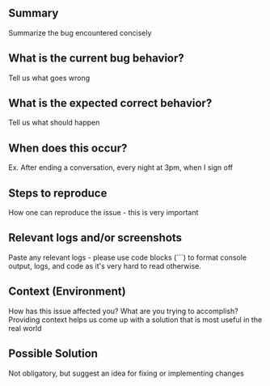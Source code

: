 ## Summary
Summarize the bug encountered concisely

## What is the current bug behavior?
Tell us what goes wrong

## What is the expected correct behavior?
Tell us what should happen

## When does this occur?
Ex. After ending a conversation, every night at 3pm, when I sign off

## Steps to reproduce
How one can reproduce the issue - this is very important

## Relevant logs and/or screenshots
Paste any relevant logs - please use code blocks (```) to format console output, logs, and code as it's very hard to read otherwise.

## Context (Environment)
How has this issue affected you? What are you trying to accomplish? Providing context helps us come up with a solution that is most useful in the real world

## Possible Solution
Not obligatory, but suggest an idea for fixing or implementing changes
